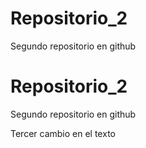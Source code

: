 # Repositorio_2
Segundo repositorio en github

# Repositorio_2
Segundo repositorio en github

Tercer cambio en el texto
